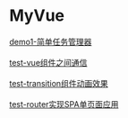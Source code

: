 # MyVue

[demo1-简单任务管理器](http://chu-4.live/MyVue/demo1/demo1.html)<br><br>
[test-vue组件之间通信](http://chu-4.live/MyVue/test/tongxin.html)<br><br>
[test-transition组件动画效果](http://chu-4.live/MyVue/test/transition.html)<br><br>
[test-router实现SPA单页面应用](http://chu-4.live/MyVue/test/Vue-router.html)
